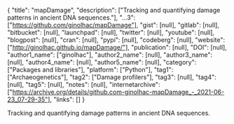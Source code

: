 {
  "title": "mapDamage",
  "description": ["Tracking and quantifying damage patterns in ancient DNA sequences."],
  "...3": ["https://github.com/ginolhac/mapDamage"],
  "gist": [null],
  "gitlab": [null],
  "bitbucket": [null],
  "launchpad": [null],
  "twitter": [null],
  "youtube": [null],
  "blogpost": [null],
  "cran": [null],
  "pypi": [null],
  "codeberg": [null],
  "website": ["http://ginolhac.github.io/mapDamage/"],
  "publication": [null],
  "DOI": [null],
  "author1_name": ["ginolhac"],
  "author2_name": [null],
  "author3_name": [null],
  "author4_name": [null],
  "author5_name": [null],
  "category": ["Packages and libraries"],
  "platform": ["Python"],
  "tag1": ["Archaeogenetics"],
  "tag2": ["Damage profilers"],
  "tag3": [null],
  "tag4": [null],
  "tag5": [null],
  "notes": [null],
  "internetarchive": ["https://archive.org/details/github.com-ginolhac-mapDamage_-_2021-06-23_07-29-35"],
  "links": []
}

<!-- Generated by csv2md.R – do not edit by hand -->

Tracking and quantifying damage patterns in ancient DNA sequences.